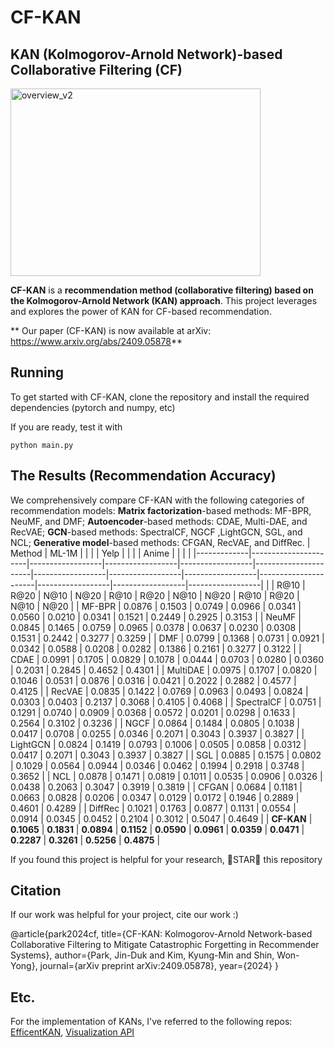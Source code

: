 # CF-KAN

## KAN (Kolmogorov-Arnold Network)-based Collaborative Filtering (CF)

<img src="https://github.com/user-attachments/assets/4387006d-48ab-4f84-a6a3-0ed83982c442" alt="overview_v2" width="400" height="300">


**CF-KAN** is a **recommendation method (collaborative filtering) based on the Kolmogorov-Arnold Network (KAN) approach**. This project leverages and explores the power of KAN for CF-based recommendation.

** Our paper (CF-KAN) is now available at arXiv: https://www.arxiv.org/abs/2409.05878**


## Running 
To get started with CF-KAN, clone the repository and install the required dependencies (pytorch and numpy, etc)

If you are ready, test it with

`python main.py`




## The Results (Recommendation Accuracy)


We comprehensively compare CF-KAN with the following categories of recommendation models: 
**Matrix factorization**-based methods: MF-BPR, NeuMF, and DMF;
**Autoencoder**-based methods: CDAE, Multi-DAE, and RecVAE;
**GCN**-based methods: SpectralCF, NGCF ,LightGCN, SGL, and NCL;
**Generative model**-based methods: CFGAN, RecVAE, and DiffRec.
| Method      | ML-1M                |                  |                  |                  | Yelp                 |                  |                  |                  | Anime                |                  |                  |                  |
|-------------|----------------------|------------------|------------------|------------------|----------------------|------------------|------------------|------------------|----------------------|------------------|------------------|------------------|
|             | R@10                 | R@20             | N@10             | N@20             | R@10                 | R@20             | N@10             | N@20             | R@10                 | R@20             | N@10             | N@20             |
| MF-BPR      | 0.0876               | 0.1503           | 0.0749           | 0.0966           | 0.0341               | 0.0560           | 0.0210           | 0.0341           | 0.1521               | 0.2449           | 0.2925           | 0.3153           |
| NeuMF       | 0.0845               | 0.1465           | 0.0759           | 0.0965           | 0.0378               | 0.0637           | 0.0230           | 0.0308           | 0.1531               | 0.2442           | 0.3277           | 0.3259           |
| DMF         | 0.0799               | 0.1368           | 0.0731           | 0.0921           | 0.0342               | 0.0588           | 0.0208           | 0.0282           | 0.1386               | 0.2161           | 0.3277           | 0.3122           |
| CDAE        | 0.0991               | 0.1705           | 0.0829           | 0.1078           | 0.0444               | 0.0703           | 0.0280           | 0.0360           | 0.2031               | 0.2845           | 0.4652           | 0.4301           |
| MultiDAE    | 0.0975               | 0.1707           | 0.0820           | 0.1046           | 0.0531               | 0.0876           | 0.0316           | 0.0421           | 0.2022               | 0.2882           | 0.4577           | 0.4125           |
| RecVAE      | 0.0835               | 0.1422           | 0.0769           | 0.0963           | 0.0493               | 0.0824           | 0.0303           | 0.0403           | 0.2137               | 0.3068           | 0.4105           | 0.4068           |
| SpectralCF  | 0.0751               | 0.1291           | 0.0740           | 0.0909           | 0.0368               | 0.0572           | 0.0201           | 0.0298           | 0.1633               | 0.2564           | 0.3102           | 0.3236           |
| NGCF        | 0.0864               | 0.1484           | 0.0805           | 0.1038           | 0.0417               | 0.0708           | 0.0255           | 0.0346           | 0.2071               | 0.3043           | 0.3937           | 0.3827           |
| LightGCN    | 0.0824               | 0.1419           | 0.0793           | 0.1006           | 0.0505               | 0.0858           | 0.0312           | 0.0417           | 0.2071               | 0.3043           | 0.3937           | 0.3827           |
| SGL         | 0.0885               | 0.1575           | 0.0802           | 0.1029           | 0.0564               | 0.0944           | 0.0346           | 0.0462           | 0.1994               | 0.2918           | 0.3748           | 0.3652           |
| NCL         | 0.0878               | 0.1471           | 0.0819           | 0.1011           | 0.0535               | 0.0906           | 0.0326           | 0.0438           | 0.2063               | 0.3047           | 0.3919           | 0.3819           |
| CFGAN       | 0.0684               | 0.1181           | 0.0663           | 0.0828           | 0.0206               | 0.0347           | 0.0129           | 0.0172           | 0.1946               | 0.2889           | 0.4601           | 0.4289           |
| DiffRec     | 0.1021               | 0.1763           | 0.0877           | 0.1131           | 0.0554               | 0.0914           | 0.0345           | 0.0452           | 0.2104               | 0.3012           | 0.5047           | 0.4649           |
| **CF-KAN**  | **0.1065**           | **0.1831**       | **0.0894**       | **0.1152**       | **0.0590**           | **0.0961**       | **0.0359**       | **0.0471**       | **0.2287**           | **0.3261**       | **0.5256**       | **0.4875**       |



If you found this project is helpful for your research, 🌟STAR🌟 this repository


## Citation
If our work was helpful for your project, cite our work :)

@article{park2024cf,
  title={CF-KAN: Kolmogorov-Arnold Network-based Collaborative Filtering to Mitigate Catastrophic Forgetting in Recommender Systems},
  author={Park, Jin-Duk and Kim, Kyung-Min and Shin, Won-Yong},
  journal={arXiv preprint arXiv:2409.05878},
  year={2024}
}


## Etc.
For the implementation of KANs, I've referred to the following repos: [EfficentKAN](https://github.com/Blealtan/efficient-kan), [Visualization API](https://github.com/KindXiaoming/pykan)

